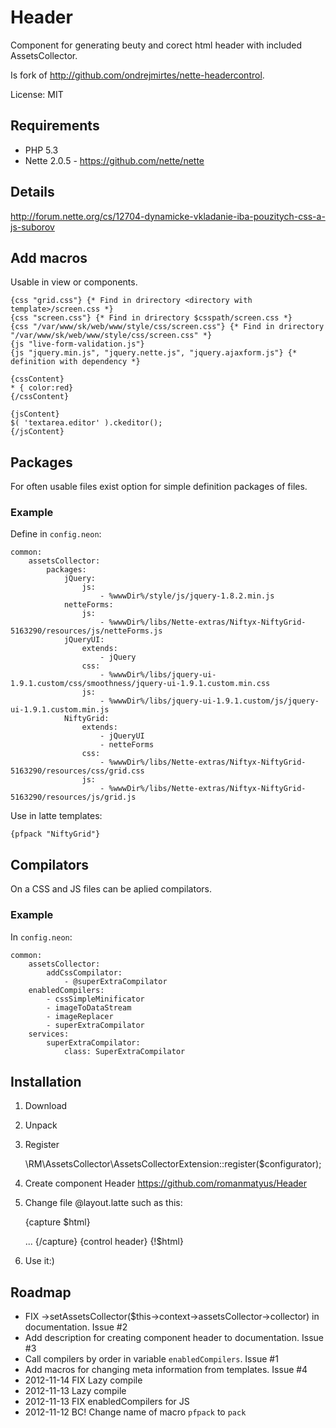 Header
=========
Component for generating beuty and corect html header with included AssetsCollector.

Is fork of http://github.com/ondrejmirtes/nette-headercontrol.

License: MIT

Requirements
------------
- PHP 5.3
- Nette 2.0.5 - https://github.com/nette/nette

Details
-------
http://forum.nette.org/cs/12704-dynamicke-vkladanie-iba-pouzitych-css-a-js-suborov

Add macros
----------
Usable in view or components.

    {css "grid.css"} {* Find in drirectory <directory with template>/screen.css *}
    {css "screen.css"} {* Find in drirectory $csspath/screen.css *}
    {css "/var/www/sk/web/www/style/css/screen.css"} {* Find in drirectory "/var/www/sk/web/www/style/css/screen.css" *}
    {js "live-form-validation.js"}
    {js "jquery.min.js", "jquery.nette.js", "jquery.ajaxform.js"} {* definition with dependency *}

    {cssContent}
    * { color:red}
    {/cssContent}

    {jsContent}
    $( 'textarea.editor' ).ckeditor();
    {/jsContent}

Packages
-----------
For often usable files exist option for simple definition packages of files.

### Example

Define in `config.neon`:

    common:
    	assetsCollector:
    		packages:
    			jQuery:
    				js:
    					- %wwwDir%/style/js/jquery-1.8.2.min.js
    			netteForms:
    				js:
    					- %wwwDir%/libs/Nette-extras/Niftyx-NiftyGrid-5163290/resources/js/netteForms.js
    			jQueryUI:
    				extends:
    					- jQuery
    				css:
    					- %wwwDir%/libs/jquery-ui-1.9.1.custom/css/smoothness/jquery-ui-1.9.1.custom.min.css
    				js:
    					- %wwwDir%/libs/jquery-ui-1.9.1.custom/js/jquery-ui-1.9.1.custom.min.js
    			NiftyGrid:
    				extends:
    					- jQueryUI
    					- netteForms
    				css:
    					- %wwwDir%/libs/Nette-extras/Niftyx-NiftyGrid-5163290/resources/css/grid.css
    				js:
    					- %wwwDir%/libs/Nette-extras/Niftyx-NiftyGrid-5163290/resources/js/grid.js

Use in latte templates:

    {pfpack "NiftyGrid"}

Compilators
-----------
On a CSS and JS files can be aplied compilators.

### Example

In `config.neon`:

    common:
		assetsCollector:
			addCssCompilator:
				- @superExtraCompilator
		enabledCompilers:
			- cssSimpleMinificator
			- imageToDataStream
			- imageReplacer
			- superExtraCompilator
		services:
			superExtraCompilator:
				class: SuperExtraCompilator

Installation
-----------
1) Download

2) Unpack

3) Register

    \RM\AssetsCollector\AssetsCollectorExtension::register($configurator);

4) Create component Header https://github.com/romanmatyus/Header

5) Change file @layout.latte such as this:

    {capture $html}
    <body>
    ...
    </body>
    </html>
    {/capture}
    {control header}
    {!$html}

6) Use it:)

Roadmap
-------
- FIX ->setAssetsCollector($this->context->assetsCollector->collector) in documentation. Issue #2
- Add description for creating component header to documentation. Issue #3
- Call compilers by order in variable `enabledCompilers`. Issue #1
- Add macros for changing meta information from templates. Issue #4
- 2012-11-14		FIX Lazy compile
- 2012-11-13		Lazy compile
- 2012-11-13		FIX enabledCompilers for JS
- 2012-11-12	BC!	Change name of macro `pfpack` to `pack`
